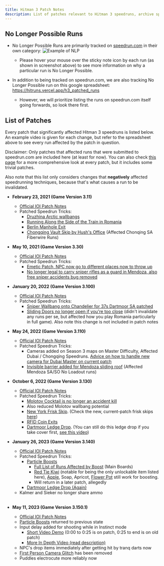 ```yaml
---
title: Hitman 3 Patch Notes
description: List of patches relevant to Hitman 3 speedruns, archive spreadsheet of no longer possible runs
---
```


## No Longer Possible Runs

- No Longer Possible Runs are primarily tracked on [speedrun.com](https://www.speedrun.com/hitman_3) in their own category:
  ![Example of NLP](https://media.discordapp.net/attachments/725721210121617419/1060469822711930920/image.png)

  - Please hover your mouse over the sticky note icon by each run (as shown in screenshot above) to see more information on why a particular run is No Longer Possible.

- In addition to being tracked on speedrun.com, we are also tracking No Longer Possible run on this google spreadsheet: https://hitruns.vercel.app/h3_patched_runs
  - However, we will prioritize listing the runs on speedrun.com itself going forwards, so look there first.

## List of Patches

Every patch that significantly affected Hitman 3 speedruns is listed below. An example video is given for each change, but refer to the spreadsheet above to see every run affected by the patch in question.

Disclaimer: Only patches that affected runs that were submitted to speedrun.com are included here (at least for now). You can also check [this page](downpatching#manifest-download-table--specific-patch-findings) for a more comprehensive look at every patch, but it includes some trivial patches.

Also note that this list only considers changes that **negatively** affected speedrunning techniques, because that's what causes a run to be invalidated.

- **February 23, 2021 (Game Version 3.11)**
  - [Official IOI Patch Notes](https://oldwebsite.ioi.dk/hitman-3-february-patch-3-11/)
  - Patched Speedrun Tricks:
    - [Druzhina Arctic wallbangs](https://www.youtube.com/watch?v=bo_vPd7cN80)
    - [Running Along the Side of the Train in Romania](https://youtu.be/hGr-ekdRMxA?t=26)
    - [Berlin Manhole Exit](https://youtu.be/yA83Ip4-jHg?t=213)
    - [Chongqing Vault Skip by Hush's Office](https://youtu.be/T-swLeD-vtY?t=60) (Affected Chonqing SA Fiberwire Runs)
- **May 10, 2021 (Game Version 3.30)**
  - [Official IOI Patch Notes](https://oldwebsite.ioi.dk/hitman-3-may-patch-3-30/)
  - Patched Speedrun Tricks:
    - [Emetic Patch, NPC now go to different places now to throw up](https://www.youtube.com/watch?v=zk4kBSXJf8c)
    - [No longer legal to carry sniper rifles as a guard in Mendoza, also free sniper accidents bug removed](https://www.youtube.com/watch?v=Y0NZZN0VkFQ)
- **January 20, 2022 (Game Version 3.100)**
  - [Official IOI Patch Notes](https://oldwebsite.ioi.dk/hitman-3-year-2-patch-notes/)
  - Patched Speedrun Tricks:
    - [Sniper Wallbang onto Chandelier for 37s Dartmoor SA patched](https://www.youtube.com/watch?v=77QUS3sY0EQ)
    - [Sliding Doors no longer open if you're too close](https://youtu.be/9rqI3jBgoFM?t=19s) (didn't invalidate any runs per se, but affected how you play Romania particularly in full game). Also note this change is not included in patch notes
- **May 24, 2022 (Game Version 3.110)**
  - [Official IOI Patch Notes](https://oldwebsite.ioi.dk/hitman-3-year-2-may-patch-notes/)
  - Patched Speedrun Tricks:
    - Cameras added on Season 3 maps on Master Difficulty, Affected Dubai / Chongqing Speedruns. [Advice on how to handle new camera for Dubai Master on current patch](https://www.youtube.com/watch?v=GJcN8RMhOxo&t=24s)
    - [Invisible barrier added for Mendoza sliding roof](https://youtu.be/v2LsiANC3NY) (Affected Mendoza SA/SO No Loadout runs)
- **October 6, 2022 (Game Version 3.130)**

  - [Official IOI Patch Notes](https://oldwebsite.ioi.dk/hitman-3-october-patch-notes/)
  - Patched Speedrun Tricks:
    - [Molotov Cocktail is no longer an accident kill](https://youtu.be/eXTd8ZC3ftA)
    - Also reduced Molotov wallbang potential
    - [New York Frisk Skip](https://youtu.be/y2GuYwNMy5k?t=18). (Check the new, current-patch frisk skips [here](fullgame_tutorials#meta-strategies-overview))
    - [RFID Coin Exits](https://youtu.be/fyPVfSPQSb4?t=96)
    - [Dartmoor Ledge Drop](https://youtu.be/4Zc9d7w5yMY?t=37). (You can still do this ledge drop if you take cover first, [see this video](https://youtu.be/RIlDbIci-bs?t=46))

- **January 26, 2023 (Game Version 3.140)**

  - [Official IOI Patch Notes](https://ioi.dk/hidden/h3-patchnotes?panel=hitman%2Fpatch-notes%2Fjanuary-patch-notes)
  - Patched Speedrun Tricks:
    - [Particle Boosts](https://youtu.be/l5xo6fOUSq0?t=36)
      - [Full List of Runs Affected by Boost](https://github.com/solderq35/hitman-tech-tips/blob/main/srdc/h3_boost_patch.md) (Main Boards)
      - [Red Tie Kiwi](https://youtu.be/Ea3vtYhKWOo) (notable for being the only unlockable item listed here), [Apple](https://youtu.be/g9VWeXQGABE?t=58), Soap, Apricot, [Flower Pot](https://youtu.be/04kyQ6mahsY?t=1) still work for boosting.
      - Will return in a later patch, allegedly
    - [Dartmoor Ledge Drop (Again)](https://media.discordapp.net/attachments/523948180287651860/1068219406842347621/image.png)
  - Kalmer and Sieker no longer share ammo <br></br>

- **May 11, 2023 (Game Version 3.150.1)**
  - [Official IOI Patch Notes](https://ioi.dk/hitman/patch-notes/2023/hitman-woa-may-patch-notes)
  - [Particle Boosts](https://youtu.be/l5xo6fOUSq0?t=36) returned to previous state
  - Input delay added for shooting while in Instinct mode
    - [Short Video Demo](https://youtu.be/8n22un-jRgQ) (0:00 to 0:25 is on patch, 0:25 to end is on old patch)
    - [More In Depth Video (read description)](https://youtu.be/aw1ueYw4a-Y)
  - NPC's drop items immediately after getting hit by tranq darts now
  - [First Person Camera Glitch](https://youtu.be/j5oJwjdMdVQ) has been removed
  - Puddles electrocute more reliably now
